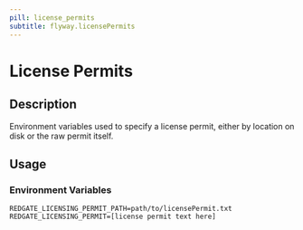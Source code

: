 ```yaml
---
pill: license_permits
subtitle: flyway.licensePermits
---
```


# License Permits

## Description
Environment variables used to specify a license permit, either by location on disk or the raw permit itself.

## Usage

### Environment Variables
```properties
REDGATE_LICENSING_PERMIT_PATH=path/to/licensePermit.txt
REDGATE_LICENSING_PERMIT=[license permit text here]
```

